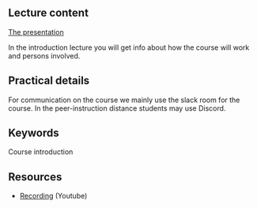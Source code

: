## Lecture content

[The presentation](https://rawcdn.githack.com/1dv031/syllabus/a8678b9c405f294614d2e39d9b345d4bfc2dfcf2/lectures/00_Course-Introduction/index.html)
 
 In the introduction lecture you will get info about how the course will work and persons involved.
 
## Practical details

For communication on the course we mainly use the slack room for the course. In the peer-instruction distance students may use Discord.


## Keywords
Course introduction

## Resources
- [Recording](https://youtu.be/CqM1Slw2bGw?t=381) (Youtube)

